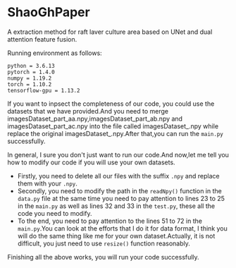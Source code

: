 # ShaoGhPaper
A extraction method for raft laver culture area based on UNet and dual attention feature fusion.

Running environment as follows:

    python = 3.6.13
    pytorch = 1.4.0
    numpy = 1.19.2
    torch = 1.10.2
    tensorflow-gpu = 1.13.2
If you want to inpsect the completeness of our code, you could use the datasets that we have provided.And you need to merge imagesDataset_part_aa.npy,imagesDataset_part_ab.npy and imagesDataset_part_ac.npy  into the file called imagesDataset_.npy while replace the original imagesDataset_.npy.After that,you can run the `main.py` successfully.

In general, I sure you don't just want to run our code.And now,let me tell you how to modify our code if you will use your own datasets.
* Firstly, you need to delete all our files with the suffix `.npy` and replace them with your `.npy`.
* Secondly, you need to modify the path in the `readNpy()` function in the `data.py` file at the same time you need to pay attention to lines 23 to 25 in the `main.py` as well as lines 32 and 33 in the `test.py`, these all the code you need to modify.
* To the end, you need to pay attention to the lines 51 to 72 in the `main.py`.You can look at the efforts that I do it for data format, I think you will do the same thing like me for your own dataset.Actually, it is not difficult, you just need to use `resize()` function reasonably.

Finishing all the above works, you will run your code successfully.
